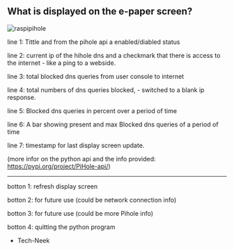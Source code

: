 What is displayed on the e-paper screen?
----------------------------------------

![raspipihole](https://user-images.githubusercontent.com/105596019/169389202-909b306d-29c4-4bb7-852a-293ee66b6672.jpg)



line 1: Tittle and from the pihole api a enabled/diabled status 

line 2: current ip of the hihole dns and a checkmark that there is access to the internet - like a ping to a webside.

line 3: total blocked dns queries from user console to internet

line 4: total numbers of dns queries blocked, - switched to a blank ip response.

line 5: Blocked dns queries in percent over a period of time

line 6: A bar showing present and max Blocked dns queries of a period of time

line 7: timestamp for last display screen update.


(more infor on the python api and the info provided: https://pypi.org/project/PiHole-api/)

-----------------------------------------------------------------

botton 1: refresh display screen

botton 2: for future use (could be network connection info)

botton 3: for future use (could be more Pihole info)

botton 4: quitting the python program

- Tech-Neek
